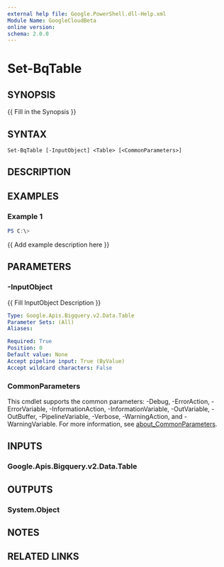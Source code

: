```yaml
---
external help file: Google.PowerShell.dll-Help.xml
Module Name: GoogleCloudBeta
online version:
schema: 2.0.0
---
```


# Set-BqTable

## SYNOPSIS
{{ Fill in the Synopsis }}

## SYNTAX

```
Set-BqTable [-InputObject] <Table> [<CommonParameters>]
```

## DESCRIPTION


## EXAMPLES

### Example 1
```powershell
PS C:\> 
```

{{ Add example description here }}

## PARAMETERS

### -InputObject
{{ Fill InputObject Description }}

```yaml
Type: Google.Apis.Bigquery.v2.Data.Table
Parameter Sets: (All)
Aliases:

Required: True
Position: 0
Default value: None
Accept pipeline input: True (ByValue)
Accept wildcard characters: False
```

### CommonParameters
This cmdlet supports the common parameters: -Debug, -ErrorAction, -ErrorVariable, -InformationAction, -InformationVariable, -OutVariable, -OutBuffer, -PipelineVariable, -Verbose, -WarningAction, and -WarningVariable. For more information, see [about_CommonParameters](http://go.microsoft.com/fwlink/?LinkID=113216).

## INPUTS

### Google.Apis.Bigquery.v2.Data.Table

## OUTPUTS

### System.Object
## NOTES

## RELATED LINKS
